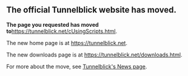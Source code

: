 ## The official Tunnelblick website has moved. ##

**The page you requested has moved to**<a href='https://tunnelblick.net/cUsingScripts.html'><a href='https://tunnelblick.net/cUsingScripts.html'>https://tunnelblick.net/cUsingScripts.html</a></a>.

The new home page is at <a href='https://tunnelblick.net'><a href='https://tunnelblick.net'>https://tunnelblick.net</a></a>.

The new downloads page is at <a href='https://tunnelblick.net/downloads.html'><a href='https://tunnelblick.net/downloads.html'>https://tunnelblick.net/downloads.html</a></a>.

For more about the move, see <a href='https://tunnelblick.net/cNews.html#2015-07-23'>Tunnelblick's News page</a>.
